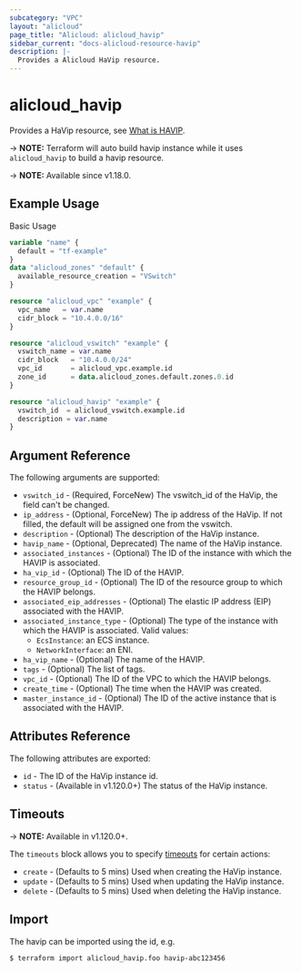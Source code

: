 ```yaml
---
subcategory: "VPC"
layout: "alicloud"
page_title: "Alicloud: alicloud_havip"
sidebar_current: "docs-alicloud-resource-havip"
description: |-
  Provides a Alicloud HaVip resource.
---
```


# alicloud_havip

Provides a HaVip resource, see [What is HAVIP](https://www.alibabacloud.com/help/zh/vpc/developer-reference/api-createhavip).

-> **NOTE:** Terraform will auto build havip instance  while it uses `alicloud_havip` to build a havip resource.

-> **NOTE:** Available since v1.18.0.

## Example Usage

Basic Usage

```terraform
variable "name" {
  default = "tf-example"
}
data "alicloud_zones" "default" {
  available_resource_creation = "VSwitch"
}

resource "alicloud_vpc" "example" {
  vpc_name   = var.name
  cidr_block = "10.4.0.0/16"
}

resource "alicloud_vswitch" "example" {
  vswitch_name = var.name
  cidr_block   = "10.4.0.0/24"
  vpc_id       = alicloud_vpc.example.id
  zone_id      = data.alicloud_zones.default.zones.0.id
}

resource "alicloud_havip" "example" {
  vswitch_id  = alicloud_vswitch.example.id
  description = var.name
}
```
## Argument Reference

The following arguments are supported:

* `vswitch_id` - (Required, ForceNew) The vswitch_id of the HaVip, the field can't be changed.
* `ip_address` - (Optional, ForceNew) The ip address of the HaVip. If not filled, the default will be assigned one from the vswitch.
* `description` - (Optional) The description of the HaVip instance.
* `havip_name` - (Optional, Deprecated) The name of the HaVip instance.
* `associated_instances` - (Optional) The ID of the instance with which the HAVIP is associated.
* `ha_vip_id` - (Optional) The ID of the HAVIP.
* `resource_group_id` - (Optional) The ID of the resource group to which the HAVIP belongs.
* `associated_eip_addresses` - (Optional) The elastic IP address (EIP) associated with the HAVIP.
* `associated_instance_type` - (Optional) The type of the instance with which the HAVIP is associated. Valid values:
  - `EcsInstance`: an ECS instance.
  - `NetworkInterface`: an ENI.
* `ha_vip_name` - (Optional) The name of the HAVIP.
* `tags` - (Optional) The list of tags.
* `vpc_id` - (Optional) The ID of the VPC to which the HAVIP belongs.
* `create_time` - (Optional) The time when the HAVIP was created.
* `master_instance_id` - (Optional) The ID of the active instance that is associated with the HAVIP.

## Attributes Reference

The following attributes are exported:

* `id` - The ID of the HaVip instance id.
* `status` - (Available in v1.120.0+) The status of the HaVip instance.

## Timeouts

-> **NOTE:** Available in v1.120.0+.

The `timeouts` block allows you to specify [timeouts](https://www.terraform.io/docs/configuration-0-11/resources.html#timeouts) for certain actions:

* `create` - (Defaults to 5 mins) Used when creating the HaVip instance.
* `update` - (Defaults to 5 mins) Used when updating the HaVip instance.
* `delete` - (Defaults to 5 mins) Used when deleting the HaVip instance.

## Import

The havip can be imported using the id, e.g.

```shell
$ terraform import alicloud_havip.foo havip-abc123456
```




